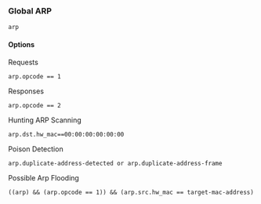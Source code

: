 ### Global ARP
```
arp
```
#### Options
Requests
```
arp.opcode == 1
```
Responses
```
arp.opcode == 2
```
Hunting ARP Scanning
```
arp.dst.hw_mac==00:00:00:00:00:00
```
Poison Detection
```
arp.duplicate-address-detected or arp.duplicate-address-frame
```
Possible Arp Flooding
```
((arp) && (arp.opcode == 1)) && (arp.src.hw_mac == target-mac-address)
```
